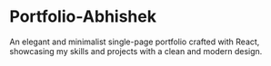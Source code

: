 # Portfolio-Abhishek
An elegant and minimalist single-page portfolio crafted with React, showcasing my skills and projects with a clean and modern design.

